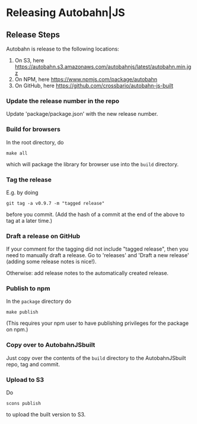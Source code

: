 # Releasing Autobahn|JS

## Release Steps

Autobahn is release to the following locations:

1. On S3, here https://autobahn.s3.amazonaws.com/autobahnjs/latest/autobahn.min.jgz
2. On NPM, here https://www.npmjs.com/package/autobahn
3. On GitHub, here https://github.com/crossbario/autobahn-js-built

### Update the release number in the repo

Update 'package/package.json' with the new release number.


### Build for browsers

In the root directory, do

```
make all
```

which will package the library for browser use into the `build` directory.


### Tag the release

E.g. by doing

```
git tag -a v0.9.7 -m "tagged release"
```

before you commit. (Add the hash of a commit at the end of the above to tag at a later time.)


### Draft a release on GitHub

If your comment for the tagging did not include "tagged release", then you need to manually draft a release. Go to 'releases' and 'Draft a new release' (adding some release notes is nice!).

Otherwise: add release notes to the automatically created release.


### Publish to npm

In the `package` directory do

```
make publish
```

(This requires your npm user to have publishing privileges for the package on npm.)


### Copy over to AutobahnJSbuilt

Just copy over the contents of the `build` directory to the AutobahnJSbuilt repo, tag and commit.


### Upload to S3

Do

```
scons publish
```

to upload the built version to S3.
